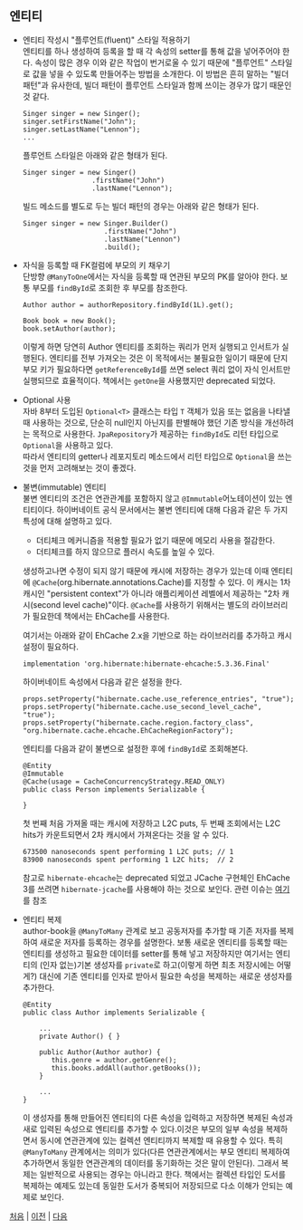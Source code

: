 ## 엔티티

- 엔티티 작성시 "플루언트(fluent)" 스타일 적용하기  
엔티티를 하나 생성하여 등록을 할 때 각 속성의 setter를 통해 값을 넣어주어야 한다. 속성이 많은 경우 이와 같은 작업이 번거로울 수 있기 때문에 "플루언트" 스타일로 값을 넣을 수 있도록 만들어주는 방법을 소개한다. 이 방법은 흔히 말하는 "빌더 패턴"과 유사한데, 빌더 패턴이 플루언트 스타일과 함께 쓰이는 경우가 많기 때문인 것 같다. 

   ```
   Singer singer = new Singer();
   singer.setFirstName("John");
   singer.setLastName("Lennon");
   ...
   ```
   플루언트 스타일은 아래와 같은 형태가 된다.
   ```
   Singer singer = new Singer()
                    .firstName("John")
                    .lastName("Lennon");
   ```
   빌드 메소드를 별도로 두는 빌더 패턴의 경우는 아래와 같은 형태가 된다.

   ```
   Singer singer = new Singer.Builder()
                       .firstName("John")
                       .lastName("Lennon")
                       .build();
   ```
- 자식을 등록할 때 FK컬럼에 부모의 키 채우기  
단방향 `@ManyToOne`에서는 자식을 등록할 때 연관된 부모의 PK를 알아야 한다. 보통 부모를 `findById`로 조회한 후 부모를 참조한다. 

   ```
   Author author = authorRepository.findById(1L).get();

   Book book = new Book();
   book.setAuthor(author);
   ```
   이렇게 하면 당연히 Author 엔티티를 조회하는 쿼리가 먼저 실행되고 인서트가 실행된다. 엔티티를 전부 가져오는 것은 이 목적에서는 불필요한 일이기 때문에 단지 부모 키가 필요하다면 `getReferenceById`를 쓰면 select 쿼리 없이 자식 인서트만 실행되므로 효율적이다. 책에서는 `getOne`을 사용했지만 deprecated 되었다.
   
- Optional 사용  
자바 8부터 도입된 `Optional<T>` 클래스는 타입 `T` 객체가 있음 또는 없음을 나타낼 때 사용하는 것으로, 단순히 null인지 아닌지를 판별해야 했던 기존 방식을 개선하려는 목적으로 사용한다. 
`JpaRepository`가 제공하는 `findById`도 리턴 타입으로 `Optional`을 사용하고 있다.  
따라서 엔티티의 getter나 레포지토리 메소드에서 리턴 타입으로 `Optional`을 쓰는 것을 먼저 고려해보는 것이 좋겠다. 

- 불변(immutable) 엔티티  
불변 엔티티의 조건은 연관관계를 포함하지 않고 `@Immutable`어노테이션이 있는 엔티티이다. 하이버네이트 공식 문서에서는 불변 엔티티에 대해 다음과 같은 두 가지 특성에 대해 설명하고 있다.

  - 더티체크 메커니즘을 적용할 필요가 없기 때문에 메모리 사용을 절감한다.
  - 더티체크를 하지 않으므로 플러시 속도를 높일 수 있다.

  생성하고나면 수정이 되지 않기 때문에 캐시에 저장하는 경우가 있는데 이때 엔티티에 `@Cache`(org.hibernate.annotations.Cache)를 지정할 수 있다. 이 캐시는 1차 캐시인 "persistent context"가 아니라 애플리케이션 레벨에서 제공하는 "2차 캐시(second level cache)"이다. `@Cache`를 사용하기 위해서는 별도의 라이브러리가 필요한데 책에서는 EhCache를 사용한다.  

  여기서는 아래와 같이 EhCache 2.x을 기반으로 하는 라이브러리를 추가하고 캐시 설정이 필요하다. 
  ```
  implementation 'org.hibernate:hibernate-ehcache:5.3.36.Final'
  ```
  하이버네이트 속성에서 다음과 같은 설정을 한다.
  ```
  props.setProperty("hibernate.cache.use_reference_entries", "true");		
  props.setProperty("hibernate.cache.use_second_level_cache", "true");
  props.setProperty("hibernate.cache.region.factory_class", "org.hibernate.cache.ehcache.EhCacheRegionFactory");
  ```
  엔티티를 다음과 같이 불변으로 설정한 후에 `findById`로 조회해본다. 
  ```
  @Entity
  @Immutable
  @Cache(usage = CacheConcurrencyStrategy.READ_ONLY)
  public class Person implements Serializable {

  }
  ```
  첫 번째 처음 가져올 때는 캐시에 저장하고 L2C puts, 두 번째 조회에서는 L2C hits가 카운트되면서 2차 캐시에서 가져온다는 것을 알 수 있다.
  ```
  673500 nanoseconds spent performing 1 L2C puts; // 1
  83900 nanoseconds spent performing 1 L2C hits;  // 2
  ``` 
  
  참고로 `hibernate-ehcache`는 deprecated 되었고 JCache 구현체인 EhCache 3를 쓰려면 `hibernate-jcache`를 사용해야 하는 것으로 보인다. 관련 이슈는 [여기](https://hibernate.atlassian.net/browse/HHH-12441)를 참조


- 엔티티 복제  
author-book을 `@ManyToMany` 관계로 보고 공동저자를 추가할 때 기존 저자를 복제하여 새로운 저자를 등록하는 경우를 설명한다. 보통 새로운 엔티티를 등록할 때는 엔티티를 생성하고 필요한 데이터를 setter를 통해 넣고 저장하지만 여기서는 엔티티의 (인자 없는)기본 생성자를 `private`로 하고(이렇게 하면 최초 저장시에는 어떻게?) 대신에 기존 엔티티를 인자로 받아서 필요한 속성을 복제하는 새로운 생성자를 추가한다.  

  ```
  @Entity
  public class Author implements Serializable {
      
      ...
      private Author() { }

      public Author(Author author) {
         this.genre = author.getGenre();
         this.books.addAll(author.getBooks());
      }

      ...
  }  
  ```
  이 생성자를 통해 만들어진 엔티티의 다른 속성을 입력하고 저장하면 복제된 속성과 새로 입력된 속성으로 엔티티를 추가할 수 있다.이것은 부모의 일부 속성을 복제하면서 동시에 연관관계에 있는 컬렉션 엔티티까지 복제할 때 유용할 수 있다. 특히 `@ManyToMany` 관계에서는 의미가 있다(다른 연관관계에서는 부모 엔티티 복제하여 추가하면서 동일한 연관관계의 데이터를 동기화하는 것은 말이 안된다). 그래서 복제는 일반적으로 사용되는 경우는 아니라고 한다. 책에서는 컬렉션 타입인 도서를 복제하는 예제도 있는데 동일한 도서가 중복되어 저장되므로 다소 이해가 안되는 예제로 보인다.
  



[처음](../README.md) | [이전](../01/README.md) | [다음](../03/README.md) 